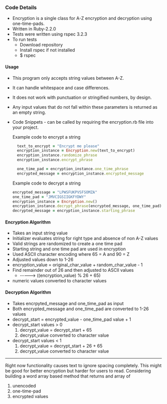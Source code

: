 
### Code Details
* Encryption is a single class for A-Z encryption and decryption using one-time-pads.
* Written in Ruby-2.2.0
* Tests were written using rspec 3.2.3
* To run tests
  * Download repository
  * Install rspec if not installed
  * $ rspec


#### Usage
* This program only accepts string values between A-Z.
* It can handle whitespace and case differences.
* It does not work with punctuation or stringified numbers, by design.
* Any input values that do not fall within these parameters is returned as an empty string.
* Code Snippets - can be called by requiring the encryption.rb file into your project.

  Example code to encrypt a string
  ``` ruby
    text_to_encrypt = "Encrypt me please"
    encryption_instance = Encryption.new(text_to_encrypt)
    encryption_instance.randomize_phrase
    encryption_instance.encrypt_phrase

    one_time_pad = encryption_instance.one_time_phrase
    encrypted_message = encryption_instance.encrypted_message
    ```

    Example code to decrypt a string
    ```ruby
    encrypted_message = "LPWSFUKPVSFSOMZA"
    one_time_pad = "JMVCIGSIIGKFYDWY"
    encryption_instance = Encryption.new()
    encryption_instance.decrypt_phrase(encrypted_message, one_time_pad)
    decrypted_message = encryption_instance.starting_phrase
    ```


#### Encryption Algorithm
* Takes an input string value
* Initializer evaluates string for right type and absence of non A-Z values
* Valid strings are randomized to create a one time pad
* Starting string and one time pad are used in encryption
* Used ASCII character encoding where 65 = A and 90 = Z
* Adjusted values down to 1-26
* encryption_value = original_char_value + random_char_value - 1
* Find remainder out of 26 and then adjusted to ASCII values
  * -----> ((encryption_value) % 26 + 65)
* numeric values converted to character values


#### Decryption Algorithm
  * Takes encrpyted_message and one_time_pad as input
  * Both encrypted_message and one_time_pad are converted to 1-26 values
  * decrypt_start = encrypted_value - one_time_pad value + 1
  * decrypt_start values > 0
    1. decrypt_value = decrypt_start + 65
    2. decrypt_value converted to character value
  * decrypt_start values < 1
    1. decrypt_value = decrypt_start + 26 + 65
    2. decrypt_value converted to character value


---------------------------------------------------
Right now functionality causes text to ignore spacing completely.
This might be good for better encryption but harder for users to read.
Considering building a word array based method that returns and array of
1. unencoded
2. one-time-pad
3. encrypted values
